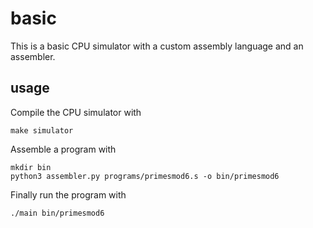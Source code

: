 # basic
This is a basic CPU simulator with a custom assembly language and an assembler.

## usage
Compile the CPU simulator with
```shell
make simulator
```

Assemble a program with
```shell
mkdir bin
python3 assembler.py programs/primesmod6.s -o bin/primesmod6
```

Finally run the program with
```shell
./main bin/primesmod6
```
